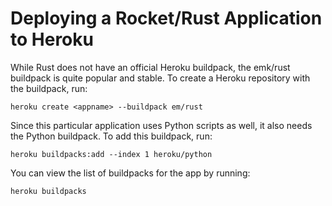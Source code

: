 # Deploying a Rocket/Rust Application to Heroku

While Rust does not have an official Heroku buildpack, the emk/rust buildpack is quite popular and stable. To create a Heroku repository with the buildpack, run:

`heroku create <appname> --buildpack em/rust`

Since this particular application uses Python scripts as well, it also needs the Python buildpack. To add this buildpack, run:

`heroku buildpacks:add --index 1 heroku/python`

You can view the list of buildpacks for the app by running:

`heroku buildpacks`
